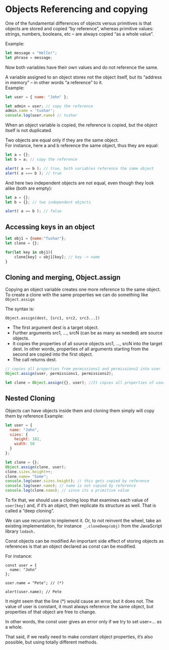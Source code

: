 
# Objects Referencing and copying

One of the fundamental differences of objects versus primitives is that objects are stored and copied “by reference”, whereas primitive values: strings, numbers, booleans, etc – are always copied “as a whole value”.

Example: 
```js
let message = "Hello!";
let phrase = message;
```
Now both variables have their own values and do not reference the same.

A variable assigned to an object stores not the object itself, but its “address in memory” – in other words “a reference” to it.  
Example: 
```js
let user = { name: "John" };

let admin = user; // copy the reference
admin.name = 'tushar';
console.log(user.name) // tushar
```

When an object variable is copied, the reference is copied, but the object itself is not duplicated.

Two objects are equal only if they are the same object.  
For instance, here a and b reference the same object, thus they are equal:
```js
let a = {};
let b = a; // copy the reference

alert( a == b ); // true, both variables reference the same object
alert( a === b ); // true
```
And here two independent objects are not equal, even though they look alike (both are empty):
```js
let a = {};
let b = {}; // two independent objects

alert( a == b ); // false
```
## Accessing keys in an object 
```js
let obj1 = {name:"Tushar"};
let clone = {};

for(let key in obj1){
    clone[key] = obj1[key]; // key -> name
}
```  

## Cloning and merging, Object.assign

Copying an object variable creates one more reference to the same object. 
To create a clone with the same properties we can do something like 
```Object.assign```

The syntax is:
```
Object.assign(dest, [src1, src2, src3...]) 
```
- The first argument dest is a target object.
- Further arguments src1, ..., srcN (can be as many as needed) are source objects.
- It copies the properties of all source objects src1, ..., srcN into the target dest. In other words, properties of all arguments starting from the second are copied into the first object.
- The call returns dest.
```js
// copies all properties from permissions1 and permissions2 into user
Object.assign(user, permissions1, permissions2);

let clone = Object.assign({}, user); //It copies all properties of user into the empty object and returns it.
```

## Nested Cloning 
Objects can have objects inside them and cloning them simply will copy them by reference 
Example: 
```js
let user = {
  name: "John",
  sizes: {
    height: 182,
    width: 50
  }
};

let clone = {};
Object.assign(clone, user);
clone.sizes.height++;
clone.name= "Some";
console.log(user.sizes.height); // this gets copied by reference
console.log(user.name); // name is not copied by reference  
console.log(clone.name); // since its a primitive value
```  

To fix that, we should use a cloning loop that examines each value of ``user[key]`` and, if it’s an object, then replicate its structure as well. That is called a “deep cloning”.

We can use recursion to implement it. Or, to not reinvent the wheel, take an existing implementation, for instance`` _.cloneDeep(obj)`` from the JavaScript library ``lodash.``

Const objects can be modified
An important side effect of storing objects as references is that an object declared as const can be modified.

For instance:
```JS
const user = {
  name: "John"
};

user.name = "Pete"; // (*)

alert(user.name); // Pete
```
It might seem that the line (*) would cause an error, but it does not. The value of user is constant, it must always reference the same object, but properties of that object are free to change.

In other words, the const user gives an error only if we try to set user=... as a whole.

That said, if we really need to make constant object properties, it’s also possible, but using totally different methods.